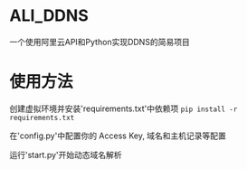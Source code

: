# ALI_DDNS
一个使用阿里云API和Python实现DDNS的简易项目

# 使用方法
创建虚拟环境并安装'requirements.txt'中依赖项
`pip install -r requirements.txt`

在'config.py'中配置你的 Access Key, 域名和主机记录等配置

运行'start.py'开始动态域名解析